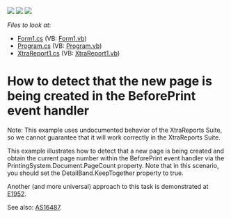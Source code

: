 <!-- default badges list -->
![](https://img.shields.io/endpoint?url=https://codecentral.devexpress.com/api/v1/VersionRange/128600214/13.1.4%2B)
[![](https://img.shields.io/badge/Open_in_DevExpress_Support_Center-FF7200?style=flat-square&logo=DevExpress&logoColor=white)](https://supportcenter.devexpress.com/ticket/details/E1915)
[![](https://img.shields.io/badge/📖_How_to_use_DevExpress_Examples-e9f6fc?style=flat-square)](https://docs.devexpress.com/GeneralInformation/403183)
<!-- default badges end -->
<!-- default file list -->
*Files to look at*:

* [Form1.cs](./CS/NewPageStarted/Form1.cs) (VB: [Form1.vb](./VB/NewPageStarted/Form1.vb))
* [Program.cs](./CS/NewPageStarted/Program.cs) (VB: [Program.vb](./VB/NewPageStarted/Program.vb))
* [XtraReport1.cs](./CS/NewPageStarted/XtraReport1.cs) (VB: [XtraReport1.vb](./VB/NewPageStarted/XtraReport1.vb))
<!-- default file list end -->
# How to detect that the new page is being created in the BeforePrint event handler


<p>Note: This example uses undocumented behavior of the XtraReports Suite, so we cannot guarantee that it will work correctly in the XtraReports Suite.</p><p>This example illustrates how to detect that a new page is being created and obtain the current page number within the BeforePrint event handler via the PrintingSystem.Document.PageCount property. Note that in this scenario, you should set the DetailBand.KeepTogether property to true.</p><p>Another (and more universal) approach to this task is demonstrated at <a href="https://www.devexpress.com/Support/Center/p/E1952">E1952</a>.</p><p>See also: <a href="https://www.devexpress.com/Support/Center/p/AS16487">AS16487</a>.</p>

<br/>


